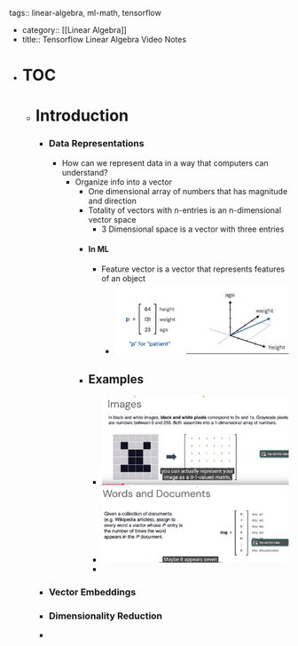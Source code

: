 tags:: linear-algebra, ml-math, tensorflow

- category:: [[Linear Algebra]]
- title:: Tensorflow Linear Algebra Video Notes
- # TOC
	- # Introduction
		- ### Data Representations
			- How can we represent data in a way that computers can understand?
				- Organize info into a vector
					- One dimensional array of numbers that has magnitude and direction
					- Totality of vectors with n-entries is an n-dimensional vector space
						- 3 Dimensional space is a vector with three entries
					- #### In ML
						- Feature vector is a vector that represents features of an object
							- ![image.png](../assets/image_1742561242587_0.png)
					- ## Examples
						- ![image.png](../assets/image_1742561322902_0.png)
						- ![image.png](../assets/image_1742561376276_0.png)
						-
		- ### Vector Embeddings
		- ### Dimensionality Reduction
		-
